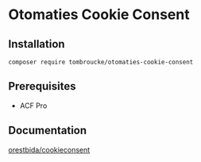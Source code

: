 # Otomaties Cookie Consent

## Installation

`composer require tombroucke/otomaties-cookie-consent`

## Prerequisites

- ACF Pro

## Documentation

[orestbida/cookieconsent](https://github.com/orestbida/cookieconsent)
